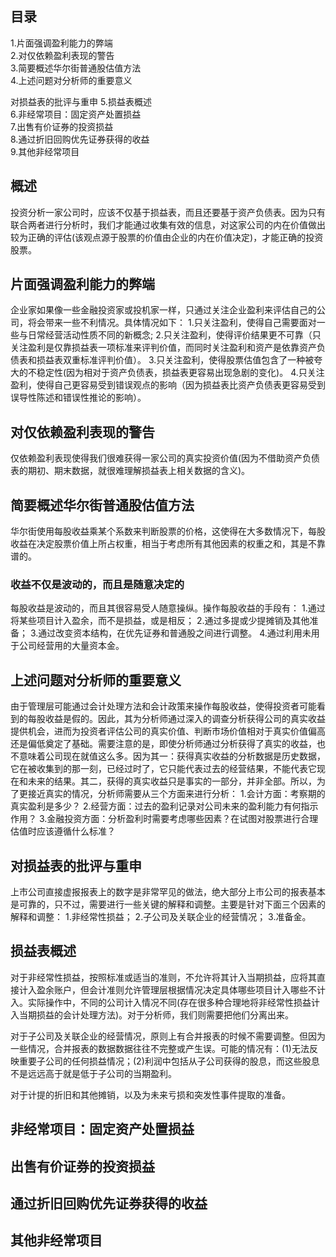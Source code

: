 ## 目录
1.片面强调盈利能力的弊端   
2.对仅依赖盈利表现的警告    
3.简要概述华尔街普通股估值方法    
4.上述问题对分析师的重要意义    

对损益表的批评与重申
5.损益表概述   
6.非经常项目：固定资产处置损益   
7.出售有价证券的投资损益   
8.通过折旧回购优先证券获得的收益   
9.其他非经常项目  

## 概述
投资分析一家公司时，应该不仅基于损益表，而且还要基于资产负债表。因为只有联合两者进行分析时，我们才能通过收集有效的信息，对这家公司的内在价值做出较为正确的评估(该观点源于股票的价值由企业的内在价值决定)，才能正确的投资股票。

## 片面强调盈利能力的弊端
企业家如果像一些金融投资家或投机家一样，只通过关注企业盈利来评估自己的公司，将会带来一些不利情况。具体情况如下：
1.只关注盈利，使得自己需要面对一些与日常经营活动性质不同的新概念;
2.只关注盈利，使得评价结果更不可靠（只关注盈利是仅靠损益表一项标准来评判价值，而同时关注盈利和资产是依靠资产负债表和损益表双重标准评判价值）。
3.只关注盈利，使得股票估值包含了一种被夸大的不稳定性(因为相对于资产负债表，损益表更容易出现急剧的变化)。
4.只关注盈利，使得自己更容易受到错误观点的影响（因为损益表比资产负债表更容易受到误导性陈述和错误性推论的影响）。

## 对仅依赖盈利表现的警告
仅依赖盈利表现使得我们很难获得一家公司的真实投资价值(因为不借助资产负债表的期初、期末数据，就很难理解损益表上相关数据的含义)。

## 简要概述华尔街普通股估值方法
华尔街使用每股收益乘某个系数来判断股票的价格，这使得在大多数情况下，每股收益在决定股票价值上所占权重，相当于考虑所有其他因素的权重之和，其是不靠谱的。

### 收益不仅是波动的，而且是随意决定的
每股收益是波动的，而且其很容易受人随意操纵。操作每股收益的手段有：
1.通过将某些项目计入盈余，而不是损益，或是相反；
2.通过多提或少提摊销及其他准备；
3.通过改变资本结构，在优先证券和普通股之间进行调整。
4.通过利用未用于公司经营用的大量资本金。

## 上述问题对分析师的重要意义
由于管理层可能通过会计处理方法和会计政策来操作每股收益，使得投资者可能看到的每股收益是假的。因此，其为分析师通过深入的调查分析获得公司的真实收益提供机会，进而为投资者评估公司的真实价值、判断市场价值相对于真实价值偏高还是偏低奠定了基础。需要注意的是，即使分析师通过分析获得了真实的收益，也不意味着公司现在就值这么多。因为其一：获得真实收益的分析数据是历史数据，它在被收集到的那一刻，已经过时了，它只能代表过去的经营结果，不能代表它现在和未来的结果。其二，获得的真实收益只是事实的一部分，并非全部。所以，为了更接近真实的情况，分析师需要从三个方面来进行分析：
1.会计方面：考察期的真实盈利是多少？
2.经营方面：过去的盈利记录对公司未来的盈利能力有何指示作用？
3.金融投资方面：分析盈利时需要考虑哪些因素？在试图对股票进行合理估值时应该遵循什么标准？

## 对损益表的批评与重申
上市公司直接虚报报表上的数字是非常罕见的做法，绝大部分上市公司的报表基本是可靠的，只不过，需要进行一些关键的解释和调整。主要是针对下面三个因素的解释和调整：
1.非经常性损益；
2.子公司及关联企业的经营情况；
3.准备金。
      
## 损益表概述
对于非经常性损益，按照标准或适当的准则，不允许将其计入当期损益，应将其直接计入盈余账户，但会计准则允许管理层根据情况决定具体哪些项目计入哪些不计入。实际操作中，不同的公司计入情况不同(存在很多种合理地将非经常性损益计入当期损益的会计处理方法)。对于分析师，我们则需要把他们分离出来。

对于子公司及关联企业的经营情况，原则上有合并报表的时候不需要调整。但因为一些情况，合并报表的数据数据往往不完整或产生误。可能的情况有：(1)无法反映重要子公司的任何损益情况；(2)利润中包括从子公司获得的股息，而这些股息不是远远高于就是低于子公司的当期盈利。

对于计提的折旧和其他摊销，以及为未来亏损和突发性事件提取的准备。
## 非经常项目：固定资产处置损益

## 出售有价证券的投资损益
## 通过折旧回购优先证券获得的收益

## 其他非经常项目